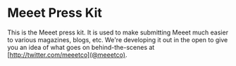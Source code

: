 Meeet Press Kit
===============

This is the Meeet press kit. It is used to make submitting Meeet much easier to various magazines, blogs, etc. We're developing it out in the open to give you an idea of what goes on behind-the-scenes at [http://twitter.com/meeetco](@meeetco).
